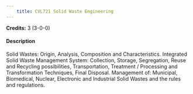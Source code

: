 ```yaml
---
    title: CVL721 Solid Waste Engineering
---
```

**Credits:** 3 (3-0-0)



#### Description 
Solid Wastes: Origin, Analysis, Composition and Characteristics. Integrated Solid Waste Management System: Collection, Storage, Segregation, Reuse and Recycling possibilities, Transportation, Treatment / Processing and Transformation Techniques, Final Disposal. Management of: Municipal, Biomedical, Nuclear, Electronic and Industrial Solid Wastes and the rules and regulations.
